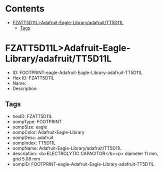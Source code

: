 



Contents
========

* [FZATT5D11L>Adafruit-Eagle-Library/adafruit/TT5D11L](#fzatt5d11ladafruit-eagle-libraryadafruittt5d11l)
	* [Tags](#tags)

# FZATT5D11L>Adafruit-Eagle-Library/adafruit/TT5D11L

- ID: FOOTPRINT-eagle-Adafruit-Eagle-Library-adafruit-TT5D11L
- Hex ID: FZATT5D11L
- Name: 
- Description: 

## Tags

- hexID: FZATT5D11L
- oompType: FOOTPRINT
- oompSize: eagle
- oompColor: Adafruit-Eagle-Library
- oompDesc: adafruit
- oompIndex: TT5D11L
- oompName: Adafruit-Eagle-Library/adafruit/TT5D11L
- description: &lt;b&gt;ELECTROLYTIC CAPACITOR&lt;/b&gt;&lt;p&gt;
diameter 11 mm, grid 5.08 mm
- oompID: FOOTPRINT-eagle-Adafruit-Eagle-Library-adafruit-TT5D11L
